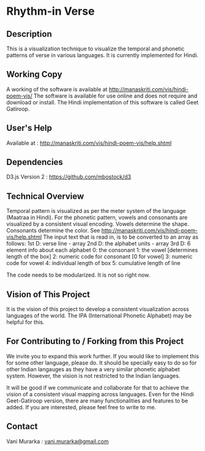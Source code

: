 Rhythm-in Verse
==============

Description
-----------
This is a visualization technique to visualize the temporal and phonetic patterns of verse in various languages. It is currently implemented for Hindi.

Working Copy
------------
A working of the software is available at http://manaskriti.com/vis/hindi-poem-vis/
The software is available for use online and does not require and download or install. The Hindi implementation of this software is called Geet Gatiroop.

User's Help
-----------
Available at : http://manaskriti.com/vis/hindi-poem-vis/help.shtml

Dependencies
------------
D3.js Version 2 : https://github.com/mbostock/d3

Technical Overview
------------------
Temporal pattern is visualized as per the meter system of the language (Maatraa in Hindi). For the phonetic pattern, vowels and consonants are visualized by a consistent visual encoding. Vowels determine the shape. Consonants determine the color. See http://manaskriti.com/vis/hindi-poem-vis/help.shtml
The input text that is read in, is to be converted to an array as follows:
1st D: verse line - array
2nd D: the alphabet units - array
3rd D: 6 element info about each alphabet
0: the consonant
1: the vowel [determines length of the box] 
2: numeric code for consonant [0 for vowel]
3: numeric code for vowel
4: individual length of box
5: cumulative length of line

The code needs to be modularized. It is not so right now.

Vision of This Project
----------------------
It is the vision of this project to develop a consistent visualization across languages of the world. The IPA (International Phonetic Alphabet) may be helpful for this. 

For Contributing to / Forking from this Project
-----------------------------------------------
We invite you to expand this work further. If you would like to implement this for some other language, please do. It should be specially easy to do so for other Indian langauges as they have a very similar phonetic alphabet system. However, the vision is not restricted to the Indian languages.

It will be good if we communicate and collaborate for that to achieve the vision of a consistent visual mapping across languages. Even for the Hindi Geet-Gatiroop version, there are many functionalities and features to be added. If you are interested, please feel free to write to me.

Contact
-------
Vani Murarka : vani.murarka@gmail.com